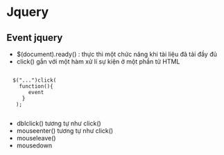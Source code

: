 # Jquery
## Event jquery
* $(document).ready() : thực thi một chức năng khi tài liệu đã tải đầy đủ
* click() gắn với một hàm xử lí sự kiện ở một phần tử HTML

<code> 
  $("...")click(
    function(){
       event
     }
   );
 </code>  
 
* dblclick() tương tự như click()
* mouseenter() tương tự như click()
* mouseleave()
* mousedown
